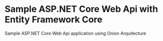 # Sample ASP.NET Core Web Api with Entity Framework Core

Sample ASP.NET Core Web Api application using Onion Arquitecture
